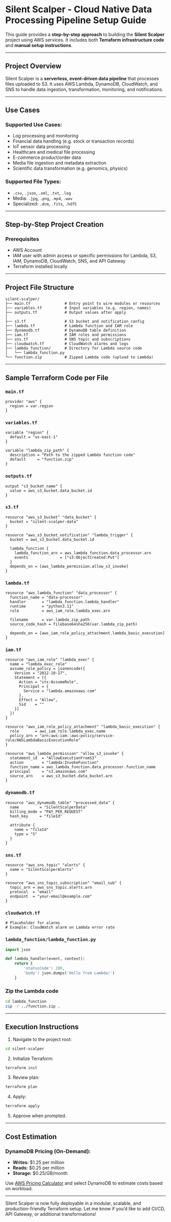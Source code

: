 # Silent Scalper - Cloud Native Data Processing Pipeline Setup Guide

This guide provides a **step-by-step approach** to building the **Silent Scalper** project using AWS services. It includes both **Terraform infrastructure code** and **manual setup instructions**.

---

## Project Overview

Silent Scalper is a **serverless, event-driven data pipeline** that processes files uploaded to S3. It uses AWS Lambda, DynamoDB, CloudWatch, and SNS to handle data ingestion, transformation, monitoring, and notifications.

---

##  Use Cases

### Supported Use Cases:

- Log processing and monitoring
- Financial data handling (e.g. stock or transaction records)
- IoT sensor data processing
- Healthcare and medical file processing
- E-commerce product/order data
- Media file ingestion and metadata extraction
- Scientific data transformation (e.g. genomics, physics)

### Supported File Types:

- `.csv`, `.json`, `.xml`, `.txt`, `.log`
- Media: `.jpg`, `.png`, `.mp4`, `.wav`
- Specialized: `.dcm`, `.fits`, `.hdf5`

---

## Step-by-Step Project Creation

### Prerequisites

- AWS Account
- IAM user with admin access or specific permissions for Lambda, S3, IAM, DynamoDB, CloudWatch, SNS, and API Gateway
- Terraform installed locally

---

##  Project File Structure

```
silent-scalper/
├── main.tf               # Entry point to wire modules or resources
├── variables.tf          # Input variables (e.g. region, names)
├── outputs.tf            # Output values after apply
│
├── s3.tf                 # S3 bucket and notification config
├── lambda.tf             # Lambda function and IAM role
├── dynamodb.tf           # DynamoDB table definition
├── iam.tf                # IAM roles and permissions
├── sns.tf                # SNS topic and subscriptions
├── cloudwatch.tf         # CloudWatch alarms and logs
├── lambda_function/      # Directory for Lambda source code
│   └── lambda_function.py
└── function.zip          # Zipped Lambda code (upload to Lambda)
```

---

##  Sample Terraform Code per File

### `main.tf`

```hcl
provider "aws" {
  region = var.region
}
```

### `variables.tf`

```hcl
variable "region" {
  default = "us-east-1"
}

variable "lambda_zip_path" {
  description = "Path to the zipped Lambda function code"
  default     = "function.zip"  
}

```

### `outputs.tf`

```hcl
output "s3_bucket_name" {
  value = aws_s3_bucket.data_bucket.id
}
```

### `s3.tf`

```hcl
resource "aws_s3_bucket" "data_bucket" {
  bucket = "silent-scalper-data"
}

resource "aws_s3_bucket_notification" "lambda_trigger" {
  bucket = aws_s3_bucket.data_bucket.id

  lambda_function {
    lambda_function_arn = aws_lambda_function.data_processor.arn
    events              = ["s3:ObjectCreated:Put"]
  }
  depends_on = [aws_lambda_permission.allow_s3_invoke]
}
```

### `lambda.tf`

```hcl
resource "aws_lambda_function" "data_processor" {
  function_name = "data-processor"
  handler       = "lambda_function.lambda_handler"
  runtime       = "python3.11"
  role          = aws_iam_role.lambda_exec.arn

  filename      = var.lambda_zip_path
  source_code_hash = filebase64sha256(var.lambda_zip_path)

  depends_on = [aws_iam_role_policy_attachment.lambda_basic_execution]
}

```

### `iam.tf`

```hcl
resource "aws_iam_role" "lambda_exec" {
  name = "lambda_exec_role"
  assume_role_policy = jsonencode({
    Version = "2012-10-17",
    Statement = [{
      Action = "sts:AssumeRole",
      Principal = {
        Service = "lambda.amazonaws.com"
      },
      Effect = "Allow",
      Sid    = ""
    }]
  })
}

resource "aws_iam_role_policy_attachment" "lambda_basic_execution" {
  role       = aws_iam_role.lambda_exec.name
  policy_arn = "arn:aws:iam::aws:policy/service-role/AWSLambdaBasicExecutionRole"
}

resource "aws_lambda_permission" "allow_s3_invoke" {
  statement_id  = "AllowExecutionFromS3"
  action        = "lambda:InvokeFunction"
  function_name = aws_lambda_function.data_processor.function_name
  principal     = "s3.amazonaws.com"
  source_arn    = aws_s3_bucket.data_bucket.arn
}
```

### `dynamodb.tf`

```hcl
resource "aws_dynamodb_table" "processed_data" {
  name         = "SilentScalperData"
  billing_mode = "PAY_PER_REQUEST"
  hash_key     = "fileId"

  attribute {
    name = "fileId"
    type = "S"
  }
}
```

### `sns.tf`

```hcl
resource "aws_sns_topic" "alerts" {
  name = "SilentScalperAlerts"
}

resource "aws_sns_topic_subscription" "email_sub" {
  topic_arn = aws_sns_topic.alerts.arn
  protocol  = "email"
  endpoint  = "your-email@example.com"
}
```

### `cloudwatch.tf`

```hcl
# Placeholder for alarms
# Example: CloudWatch alarm on Lambda error rate
```

### `lambda_function/lambda_function.py`

```python
import json

def lambda_handler(event, context):
    return {
        'statusCode': 200,
        'body': json.dumps('Hello from Lambda!')
    }
```

### Zip the Lambda code

```bash
cd lambda_function
zip -r ../function.zip .
```

---

## Execution Instructions

1. Navigate to the project root:

```bash
cd silent-scalper
```

2. Initialize Terraform:

```bash
terraform init
```

3. Review plan:

```bash
terraform plan
```

4. Apply:

```bash
terraform apply
```

5. Approve when prompted.

---

## Cost Estimation

### DynamoDB Pricing (On-Demand):

- **Writes:** \$1.25 per million
- **Reads:** \$0.25 per million
- **Storage:** \$0.25/GB/month

Use [AWS Pricing Calculator](https://calculator.aws.amazon.com/) and select DynamoDB to estimate costs based on workload.

---

Silent Scalper is now fully deployable in a modular, scalable, and production-friendly Terraform setup. Let me know if you’d like to add CI/CD, API Gateway, or additional transformations!


